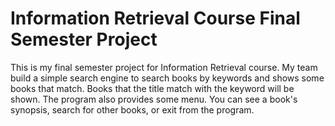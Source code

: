 # Information Retrieval Course Final Semester Project
This is my final semester project for Information Retrieval course. My team build a simple search engine to search books by keywords and shows some books that match.
Books that the title match with the keyword will be shown. The program also provides some menu. You can see a book's synopsis, search for other books, or exit from the program.
